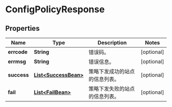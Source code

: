 
# ConfigPolicyResponse

## Properties
Name | Type | Description | Notes
------------ | ------------- | ------------- | -------------
**errcode** | **String** | 错误码。 |  [optional]
**errmsg** | **String** | 错误信息。 |  [optional]
**success** | [**List&lt;SuccessBean&gt;**](SuccessBean.md) | 策略下发成功的站点的信息列表。 |  [optional]
**fail** | [**List&lt;FailBean&gt;**](FailBean.md) | 策略下发失败的站点的信息列表。 |  [optional]



